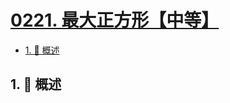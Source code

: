 # [0221. 最大正方形【中等】](https://github.com/tnotesjs/TNotes.leetcode/tree/main/notes/0221.%20%E6%9C%80%E5%A4%A7%E6%AD%A3%E6%96%B9%E5%BD%A2%E3%80%90%E4%B8%AD%E7%AD%89%E3%80%91)

<!-- region:toc -->

- [1. 📝 概述](#1--概述)

<!-- endregion:toc -->

## 1. 📝 概述
